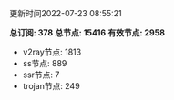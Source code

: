 更新时间2022-07-23 08:55:21

**总订阅: 378**
**总节点: 15416**
**有效节点: 2958**
- v2ray节点: 1813
- ss节点: 889
- ssr节点: 7
- trojan节点: 249
